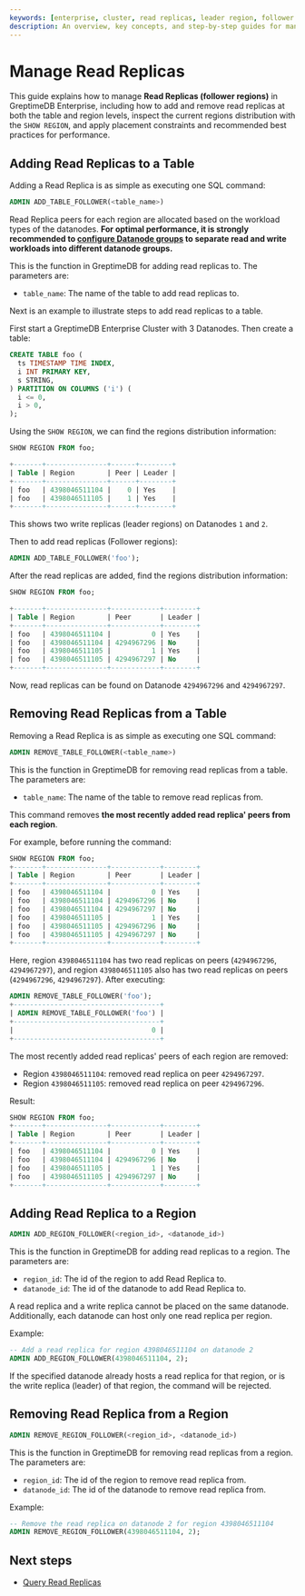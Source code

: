 ```yaml
---
keywords: [enterprise, cluster, read replicas, leader region, follower region]
description: An overview, key concepts, and step-by-step guides for managing read replicas in GreptimeDB Enterprise.
---
```


# Manage Read Replicas

This guide explains how to manage **Read Replicas (follower regions)** in GreptimeDB Enterprise, including how to add and remove read replicas at both the table and region levels, inspect the current regions distribution with the `SHOW REGION`, and apply placement constraints and recommended best practices for performance.

## Adding Read Replicas to a Table

Adding a Read Replica is as simple as executing one SQL command:

```sql
ADMIN ADD_TABLE_FOLLOWER(<table_name>)
```

Read Replica peers for each region are allocated based on the workload types of the datanodes. **For optimal performance, it is strongly recommended to [configure Datanode groups](/enterprise/deployments-administration/deploy-on-kubernetes/configure-datanode-groups.md) to separate read and write workloads into different datanode groups.**

This is the function in GreptimeDB for adding read replicas to. The parameters are:

- `table_name`: The name of the table to add read replicas to.

Next is an example to illustrate steps to add read replicas to a table.

First start a GreptimeDB Enterprise Cluster with 3 Datanodes. Then create a table:

```sql
CREATE TABLE foo (
  ts TIMESTAMP TIME INDEX,
  i INT PRIMARY KEY,
  s STRING,
) PARTITION ON COLUMNS ('i') (
  i <= 0,
  i > 0,
);
```


Using the `SHOW REGION`, we can find the regions distribution information:

```sql
SHOW REGION FROM foo;

+-------+---------------+------+--------+
| Table | Region        | Peer | Leader |
+-------+---------------+------+--------+
| foo   | 4398046511104 |    0 | Yes    |
| foo   | 4398046511105 |    1 | Yes    |
+-------+---------------+------+--------+
```

This shows two write replicas (leader regions) on Datanodes `1` and `2`.

Then to add read replicas (Follower regions):

```sql
ADMIN ADD_TABLE_FOLLOWER('foo');
```

After the read replicas are added, find the regions distribution information:

```sql
SHOW REGION FROM foo;

+-------+---------------+------------+--------+
| Table | Region        | Peer       | Leader |
+-------+---------------+------------+--------+
| foo   | 4398046511104 |          0 | Yes    |
| foo   | 4398046511104 | 4294967296 | No     |
| foo   | 4398046511105 |          1 | Yes    |
| foo   | 4398046511105 | 4294967297 | No     |
+-------+---------------+------------+--------+
```

Now, read replicas can be found on Datanode `4294967296` and `4294967297`.

## Removing Read Replicas from a Table

Removing a Read Replica is as simple as executing one SQL command:

```sql
ADMIN REMOVE_TABLE_FOLLOWER(<table_name>)
```

This is the function in GreptimeDB for removing read replicas from a table. The parameters are:

- `table_name`: The name of the table to remove read replicas from.

This command removes **the most recently added read replica' peers from each region**.

For example, before running the command:

```sql
SHOW REGION FROM foo;
+-------+---------------+------------+--------+
| Table | Region        | Peer       | Leader |
+-------+---------------+------------+--------+
| foo   | 4398046511104 |          0 | Yes    |
| foo   | 4398046511104 | 4294967296 | No     |
| foo   | 4398046511104 | 4294967297 | No     |
| foo   | 4398046511105 |          1 | Yes    |
| foo   | 4398046511105 | 4294967296 | No     |
| foo   | 4398046511105 | 4294967297 | No     |
+-------+---------------+------------+--------+
```

Here, region `4398046511104` has two read replicas on peers (`4294967296`, `4294967297`), and region `4398046511105` also has two read replicas on peers (`4294967296`, `4294967297`).
After executing:

```sql
ADMIN REMOVE_TABLE_FOLLOWER('foo');
+------------------------------------+
| ADMIN REMOVE_TABLE_FOLLOWER('foo') |
+------------------------------------+
|                                  0 |
+------------------------------------+
```

The most recently added read replicas' peers of each region are removed:

* Region `4398046511104`: removed read replica on peer `4294967297`.
* Region `4398046511105`: removed read replica on peer `4294967296`.

Result:

```sql
SHOW REGION FROM foo;
+-------+---------------+------------+--------+
| Table | Region        | Peer       | Leader |
+-------+---------------+------------+--------+
| foo   | 4398046511104 |          0 | Yes    |
| foo   | 4398046511104 | 4294967296 | No     |
| foo   | 4398046511105 |          1 | Yes    |
| foo   | 4398046511105 | 4294967297 | No     |
+-------+---------------+------------+--------+
```

## Adding Read Replica to a Region
```sql
ADMIN ADD_REGION_FOLLOWER(<region_id>, <datanode_id>)
```

This is the function in GreptimeDB for adding read replicas to a region. The parameters are:

- `region_id`: The id of the region to add Read Replica to.
- `datanode_id`: The id of the datanode to add Read Replica to.

A read replica and a write replica cannot be placed on the same datanode. Additionally, each datanode can host only one read replica per region.

Example:

```sql
-- Add a read replica for region 4398046511104 on datanode 2
ADMIN ADD_REGION_FOLLOWER(4398046511104, 2);
```

If the specified datanode already hosts a read replica for that region, or is the write replica (leader) of that region, the command will be rejected.

## Removing Read Replica from a Region
```sql
ADMIN REMOVE_REGION_FOLLOWER(<region_id>, <datanode_id>)
```

This is the function in GreptimeDB for removing read replicas from a region. The parameters are:

- `region_id`: The id of the region to remove read replica from.
- `datanode_id`: The id of the datanode to remove read replica from.


Example:

```sql
-- Remove the read replica on datanode 2 for region 4398046511104
ADMIN REMOVE_REGION_FOLLOWER(4398046511104, 2);
```


## Next steps

* [Query Read Replicas](/enterprise/read-replicas/query-read-replicas.md)
